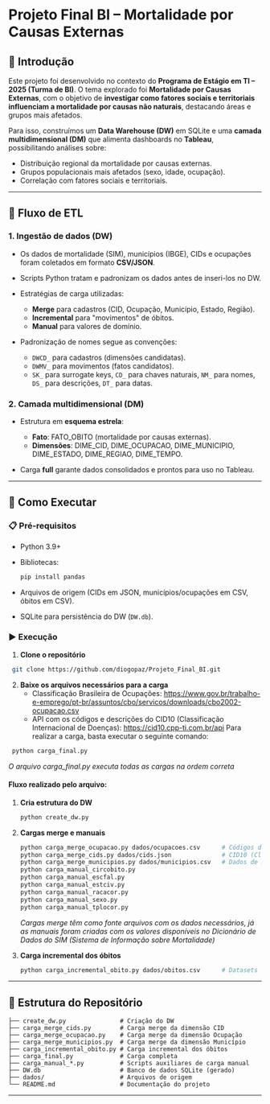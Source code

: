 # Projeto Final BI – Mortalidade por Causas Externas

## 📖 Introdução

Este projeto foi desenvolvido no contexto do **Programa de Estágio em TI – 2025 (Turma de BI)**.
O tema explorado foi **Mortalidade por Causas Externas**, com o objetivo de **investigar como fatores sociais e territoriais influenciam a mortalidade por causas não naturais**, destacando áreas e grupos mais afetados.

Para isso, construímos um **Data Warehouse (DW)** em SQLite e uma **camada multidimensional (DM)** que alimenta dashboards no **Tableau**, possibilitando análises sobre:

* Distribuição regional da mortalidade por causas externas.
* Grupos populacionais mais afetados (sexo, idade, ocupação).
* Correlação com fatores sociais e territoriais.

---

## 🔄 Fluxo de ETL

### 1. Ingestão de dados (DW)

* Os dados de mortalidade (SIM), municípios (IBGE), CIDs e ocupações foram coletados em formato **CSV/JSON**.
* Scripts Python tratam e padronizam os dados antes de inseri-los no DW.
* Estratégias de carga utilizadas:

  * **Merge** para cadastros (CID, Ocupação, Município, Estado, Região).
  * **Incremental** para "movimentos" de óbitos.
  *  **Manual** para valores de domínio.
* Padronização de nomes segue as convenções:

  * `DWCD_` para cadastros (dimensões candidatas).
  * `DWMV_` para movimentos (fatos candidatos).
  * `SK_` para surrogate keys, `CD_` para chaves naturais, `NM_` para nomes, `DS_` para descrições, `DT_` para datas.

### 2. Camada multidimensional (DM)

* Estrutura em **esquema estrela**:

  * **Fato**: FATO\_OBITO (mortalidade por causas externas).
  * **Dimensões**: DIME\_CID, DIME\_OCUPACAO, DIME\_MUNICIPIO, DIME\_ESTADO, DIME\_REGIAO, DIME\_TEMPO.
* Carga **full** garante dados consolidados e prontos para uso no Tableau.

---

## 🚀 Como Executar

### 📋 Pré-requisitos

* Python 3.9+
* Bibliotecas:

  ```bash
  pip install pandas
  ```
* Arquivos de origem (CIDs em JSON, municípios/ocupações em CSV, óbitos em CSV).
* SQLite para persistência do DW (`DW.db`).

### ▶️ Execução


1. **Clone o repositório**
  ```bash
   git clone https://github.com/diogopaz/Projeto_Final_BI.git
   ```
2. **Baixe os arquivos necessários para a carga**
   - Classificação Brasileira de Ocupações: https://www.gov.br/trabalho-e-emprego/pt-br/assuntos/cbo/servicos/downloads/cbo2002-ocupacao.csv
   - API com os códigos e descrições do CID10 (Classificação Internacional de Doenças): https://cid10.cpp-ti.com.br/api
Para realizar a carga, basta executar o seguinte comando:
  ```bash
   python carga_final.py
   ```
*O arquivo carga_final.py executa todas as cargas na ordem correta*
#### Fluxo realizado pelo arquivo:
1. **Cria estrutura do DW**

   ```bash
   python create_dw.py
   ```

2. **Cargas merge e manuais**

   ```bash
   python carga_merge_ocupacao.py dados/ocupacoes.csv      # Códigos da Classificação Brasileira de Ocupações
   python carga_merge_cids.py dados/cids.json              # CID10 (Classificação Internacional de Doenças)
   python carga_merge_municipios.py dados/municipios.csv   # Dados de municípios do IBGE
   python carga_manual_circobito.py
   python carga_manual_escfal.py
   python carga_manual_estciv.py
   python carga_manual_racacor.py
   python carga_manual_sexo.py
   python carga_manual_tplocor.py
   ```
    *Cargas merge têm como fonte arquivos com os dados necessários, já as manuais foram criadas com os valores disponíveis no Dicionário de Dados do SIM (Sistema de Informação sobre Mortalidade)*

4. **Carga incremental dos óbitos**

   ```bash
   python carga_incremental_obito.py dados/obitos.csv      # Datasets de cada ano disponíveis no SIM (Sistema de Informação sobre Mortalidade)
   ```
---

## 📂 Estrutura do Repositório

```
├── create_dw.py               # Criação do DW
├── carga_merge_cids.py        # Carga merge da dimensão CID
├── carga_merge_ocupacao.py    # Carga merge da dimensão Ocupação
├── carga_merge_municipios.py  # Carga merge da dimensão Município
├── carga_incremental_obito.py # Carga incremental dos óbitos
├── carga_final.py             # Carga completa
├── carga_manual_*.py          # Scripts auxiliares de carga manual
├── DW.db                      # Banco de dados SQLite (gerado)
├── dados/                     # Arquivos de origem
└── README.md                  # Documentação do projeto
```

---
